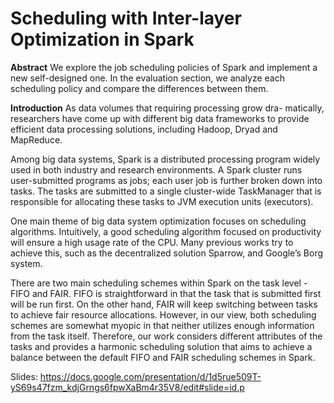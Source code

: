 # Scheduling with Inter-layer Optimization in Spark

**Abstract**
We explore the job scheduling policies of Spark and implement a new self-designed one. In the evaluation section, we analyze each scheduling policy and compare the differences between them.

**Introduction**
As data volumes that requiring processing grow dra- matically, researchers have come up with different big data frameworks to provide efficient data processing solutions, including Hadoop, Dryad and MapReduce.

Among big data systems, Spark is a distributed processing program widely used in both industry and research environments. A Spark cluster runs user-submitted programs as jobs; each user job is further broken down into tasks. The tasks are submitted to a single cluster-wide TaskManager that is responsible for allocating these tasks to JVM execution units (executors).

One main theme of big data system optimization focuses on scheduling algorithms. Intuitively, a good scheduling algorithm focused on productivity will ensure a high usage rate of the CPU. Many previous works try to achieve this, such as the decentralized solution Sparrow, and Google’s Borg system.

There are two main scheduling schemes within Spark on the task level - FIFO and FAIR. FIFO is straightforward in that the task that is submitted first will be run first. On the other hand, FAIR will keep switching between tasks to achieve fair resource allocations. However, in our view, both scheduling schemes are somewhat myopic in that neither utilizes enough information from the task itself. Therefore, our work considers different attributes of the tasks and provides a harmonic scheduling solution that aims to achieve a balance between the default FIFO and FAIR scheduling schemes in Spark.

Slides: https://docs.google.com/presentation/d/1d5rue509T-yS69s47fzm_kdjGrngs6fpwXaBm4r35V8/edit#slide=id.p